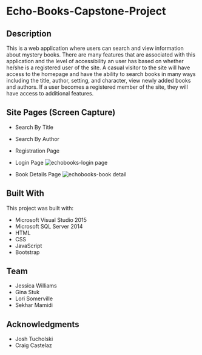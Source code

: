 # Echo-Books-Capstone-Project

## **Description**
This is a web application where users can search and view information about mystery books.  There are many features that are associated with this application and the level of accessibility an user has 
based on whether he/she is a registered user of the site.  A casual visitor to the site will have access to the homepage and have the ability to search books in many ways
including the title, author, setting, and character, view newly added books and authors.  If a user becomes a registered member of the site, they will have access to additional features. 

## **Site Pages (Screen Capture)**
- Search By Title
- Search By Author
- Registration Page
- Login Page
![echobooks-login page](https://cloud.githubusercontent.com/assets/22801040/23582241/09bdf10a-00f4-11e7-9331-4bc6d9c10e0d.gif)

- Book Details Page
![echobooks-book detail](https://cloud.githubusercontent.com/assets/22801040/23582219/9cb1cc62-00f3-11e7-9df6-88cf29a6acb0.gif)

## **Built With**
This project was built with:
- Microsoft Visual Studio 2015
- Microsoft SQL Server 2014
- HTML
- CSS
- JavaScript
- Bootstrap

## **Team**
- Jessica Williams
- Gina Stuk
- Lori Somerville
- Sekhar Mamidi

## **Acknowledgments**
- Josh Tucholski
- Craig Castelaz
